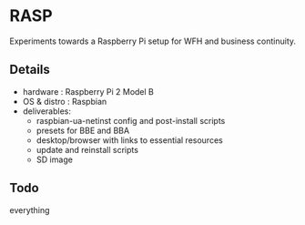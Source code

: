 # RASP<GO>

Experiments towards a Raspberry Pi setup for WFH and business continuity.

## Details

* hardware : Raspberry Pi 2 Model B
* OS & distro : Raspbian
* deliverables:
  * raspbian-ua-netinst config and post-install scripts
  * presets for BBE and BBA
  * desktop/browser with links to essential resources
  * update and reinstall scripts
  * SD image

## Todo

everything
